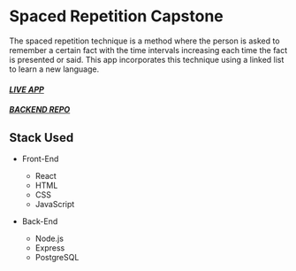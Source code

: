 # Spaced Repetition Capstone


The spaced repetition technique is a method where the person is asked to remember a certain fact with the time intervals increasing each time the fact is presented or said. This app incorporates this technique using a linked list to learn a new language.


#### *[LIVE APP](https://spaced-repetition-gray.vercel.app)*
#### *[BACKEND REPO](https://github.com/JakelTheDeveloper/spaced-repetition-server)*





## Stack Used

* Front-End
  * React
  * HTML
  * CSS
  * JavaScript

* Back-End
  * Node.js
  * Express
  * PostgreSQL
